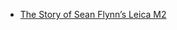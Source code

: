 * [The Story of Sean Flynn’s Leica M2](https://petapixel.com/2018/01/30/story-sean-flynns-leica-m2/)
